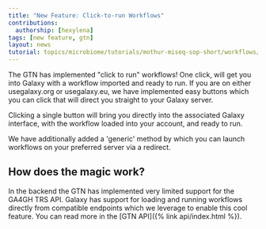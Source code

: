 ```yaml
---
title: "New Feature: Click-to-run Workflows"
contributions:
  authorship: [hexylena]
tags: [new feature, gtn]
layout: news
tutorial: topics/microbiome/tutorials/mothur-miseq-sop-short/workflows/
---
```


The GTN has implemented "click to run" workflows! One click, will get you into Galaxy with a workflow imported and ready to run.
If you are on either usegalaxy.org or usegalaxy.eu, we have implemented easy buttons which you can click that will direct you straight to your Galaxy server.

Clicking a single button will bring you directly into the associated Galaxy interface, with the workflow loaded into your account, and ready to run.

We have additionally added a 'generic' method by which you can launch workflows on your preferred server via a redirect.

## How does the magic work?

In the backend the GTN has implemented very limited support for the GA4GH TRS API. Galaxy has support for loading and running workflows directly from compatible endpoints which we leverage to enable this cool feature. You can read more in the [GTN API]({% link api/index.html %}).
